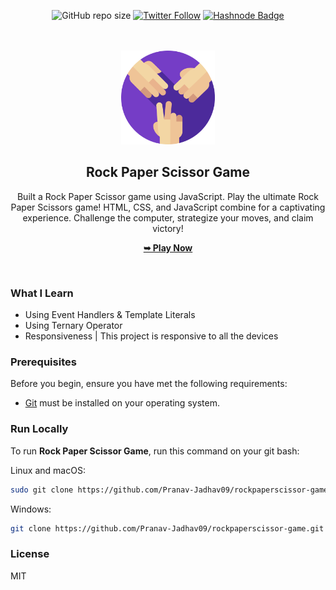 <div align="center">

![GitHub repo size](https://img.shields.io/github/repo-size/Pranav-Jadhav09/rockpaperscissor-game) 
[![Twitter Follow](https://img.shields.io/twitter/follow/Pranav_Jadhav09?style=social)](https://twitter.com/Pranav_Jadhav09)
[![Hashnode Badge](https://img.shields.io/badge/Read_What_I_learn-2962FF?style=social&logo=hashnode&logoColor=blue)](https://thejrpranav09.hashnode.dev/javascript-game-dive-into-the-number-nest-game)

<br />
<br />

<img src="./assets/images/favicon-512.png" style="width: 150px">

<h2 align="center">Rock Paper Scissor Game</h2>
Built a Rock Paper Scissor game using JavaScript.
Play the ultimate Rock Paper Scissors game! HTML, CSS, and JavaScript combine for a captivating experience. Challenge the computer, strategize your moves, and claim victory!

<a href="https://rockpaperscissor-jrpranav.netlify.app/"><strong>➥ Play Now</strong></a>

</div>

<br />

### What I Learn

- Using Event Handlers & Template Literals
- Using Ternary Operator
- Responsiveness | This project is responsive to all the devices

### Prerequisites

Before you begin, ensure you have met the following requirements:

- [Git](https://git-scm.com/downloads "Download Git") must be installed on your operating system.

### Run Locally

To run **Rock Paper Scissor Game**, run this command on your git bash:

Linux and macOS:

```bash
sudo git clone https://github.com/Pranav-Jadhav09/rockpaperscissor-gamee.git
```

Windows:

```bash
git clone https://github.com/Pranav-Jadhav09/rockpaperscissor-game.git
```

### License

MIT
